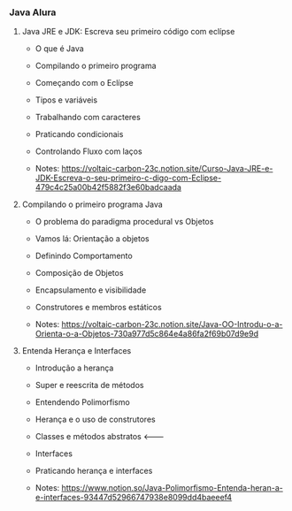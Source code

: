 ### Java Alura ###



1. Java JRE e JDK: Escreva seu primeiro código com eclípse

   * O que é Java
   * Compilando o primeiro programa
   * Começando com o Eclípse
   * Tipos e variáveis
   * Trabalhando com caracteres
   * Praticando condicionais
   * Controlando Fluxo com laços

   * Notes: https://voltaic-carbon-23c.notion.site/Curso-Java-JRE-e-JDK-Escreva-o-seu-primeiro-c-digo-com-Eclipse-479c4c25a00b42f5882f3e60badcaada

     

2. Compilando o primeiro programa Java

   * O problema do paradigma procedural vs Objetos
   * Vamos lá: Orientação a objetos 
   * Definindo Comportamento 
   * Composição de Objetos 
   * Encapsulamento e visibilidade 
   * Construtores e membros estáticos

   * Notes: https://voltaic-carbon-23c.notion.site/Java-OO-Introdu-o-a-Orienta-o-a-Objetos-730a977d5c864e4a86fa2f69b07d9e9d

3. Entenda Herança e Interfaces

   * Introdução a herança
   * Super e reescrita de métodos 
   * Entendendo Polimorfismo
   * Herança e o uso de construtores 
   * Classes e métodos abstratos <---
   * Interfaces
   * Praticando herança e interfaces
   
   * Notes: https://www.notion.so/Java-Polimorfismo-Entenda-heran-a-e-interfaces-93447d52966747938e8099dd4baeeef4
